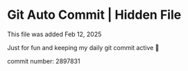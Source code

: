 # Git Auto Commit | Hidden File

This file was added Feb 12, 2025

Just for fun and keeping my daily git commit active 🤪

commit number: 2897831
